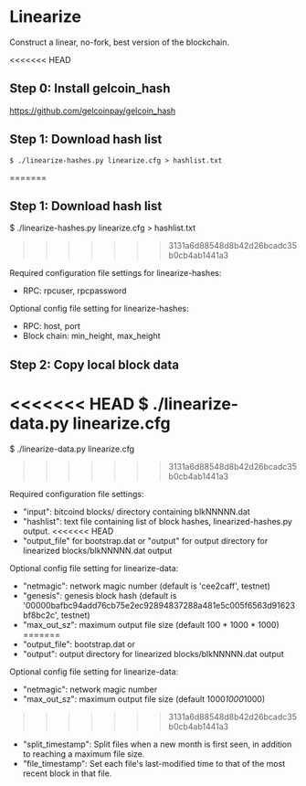 # Linearize
Construct a linear, no-fork, best version of the blockchain.

<<<<<<< HEAD
## Step 0: Install gelcoin_hash

https://github.com/gelcoinpay/gelcoin_hash

## Step 1: Download hash list

    $ ./linearize-hashes.py linearize.cfg > hashlist.txt
=======
## Step 1: Download hash list

   $ ./linearize-hashes.py linearize.cfg > hashlist.txt
>>>>>>> 3131a6d88548d8b42d26bcadc35b0cb4ab1441a3

Required configuration file settings for linearize-hashes:
* RPC: rpcuser, rpcpassword

Optional config file setting for linearize-hashes:
* RPC: host, port
* Block chain: min_height, max_height

## Step 2: Copy local block data

<<<<<<< HEAD
    $ ./linearize-data.py linearize.cfg
=======
   $ ./linearize-data.py linearize.cfg
>>>>>>> 3131a6d88548d8b42d26bcadc35b0cb4ab1441a3

Required configuration file settings:
* "input": bitcoind blocks/ directory containing blkNNNNN.dat
* "hashlist": text file containing list of block hashes, linearized-hashes.py
output.
<<<<<<< HEAD
* "output_file" for bootstrap.dat or "output" for output directory for linearized blocks/blkNNNNN.dat output

Optional config file setting for linearize-data:
* "netmagic": network magic number (default is 'cee2caff', testnet)
* "genesis": genesis block hash (default is '00000bafbc94add76cb75e2ec92894837288a481e5c005f6563d91623bf8bc2c', testnet)
* "max_out_sz": maximum output file size (default 100 \* 1000 \* 1000)
=======
* "output_file": bootstrap.dat
      or
* "output": output directory for linearized blocks/blkNNNNN.dat output

Optional config file setting for linearize-data:
* "netmagic": network magic number
* "max_out_sz": maximum output file size (default 1000*1000*1000)
>>>>>>> 3131a6d88548d8b42d26bcadc35b0cb4ab1441a3
* "split_timestamp": Split files when a new month is first seen, in addition to
reaching a maximum file size.
* "file_timestamp": Set each file's last-modified time to that of the
most recent block in that file.
